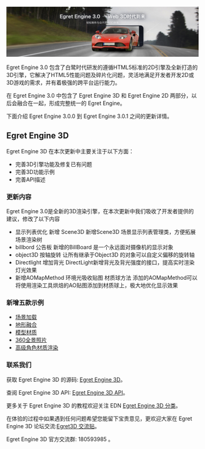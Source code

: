 ![](569369d1afb0a.jpg)

Egret Engine 3.0 包含了白鹭时代研发的遵循HTML5标准的2D引擎及全新打造的3D引擎，它解决了HTML5性能问题及碎片化问题，灵活地满足开发者开发2D或3D游戏的需求，并有着极强的跨平台运行能力。

在 Egret Engine 3.0 中包含了 Egret Engine 3D 和 Egret Engine 2D 两部分，以后会融合在一起，形成完整统一的 Egret Engine。

下面介绍 Egret Engine 3.0.0 到 Egret Engine 3.0.1 之间的更新详情。

## Egret Engine 3D

Egret Engine 3D 在本次更新中主要关注于以下方面：

* 完善3D引擎功能及修复已有问题
* 完善3D功能示例
* 完善API描述

### 更新内容

Egret Engine 3.0是全新的3D渲染引擎，在本次更新中我们吸收了开发者提供的建议，修改了以下内容

* 显示列表优化 新增 Scene3D 
	新增Scene3D 场景显示列表管理类，方便拓展场景渲染树
* billbord 公告板
	新增的BillBoard 是一个永远面对摄像机的显示对象
* object3D 按轴旋转
	让所有继承于Object3D 的对象可以自定义偏移的旋转轴
* Directlight 增加背光
	DirectLight新增背光及背光强度的接口，提高实时渲染灯光效果
* 新增AOMapMethod 环境光吸收贴图 材质球方法
	添加的AOMapMethod可以将使用渲染工具烘焙的AO贴图添加到材质球上，极大地优化显示效果

### 新增五款示例

* [场景加载](http://edn.egret.com/cn/article/index/id/805)
* [地形融合](http://edn.egret.com/cn/article/index/id/812)
* [模型材质](http://edn.egret.com/cn/article/index/id/814)
* [360全景照片](http://edn.egret.com/cn/article/index/id/813)
* [高级角色材质渲染](http://edn.egret.com/cn/article/index/id/804)

### 联系我们

获取 Egret Engine 3D 的源码: [Egret Engine 3D](https://github.com/egret-labs/egret-3d)。

查阅 Egret Engine 3D API: [Egret Engine 3D API](http://edn.egret.com/cn/apidoc/index/name/egret3D.AnimaNodeCollection)。

更多关于 Egret Engine 3D 的教程欢迎关注 EDN [Egret Engine 3D 分类](http://edn.egret.com/cn/docs/page/775)。

在体验的过程中如果遇到任何问题希望您能留下宝贵意见，更欢迎大家在 Egret Engine 3D 论坛交流:[Egret3D 交流贴](http://bbs.egret.com/forum.php?mod=viewthread&tid=15653)。

Egret Engine 3D 官方交流群: 180593985 。

